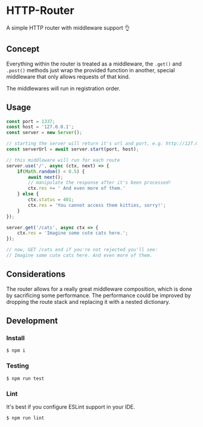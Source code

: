 # HTTP-Router
A simple HTTP router with middleware support 👌

## Concept
Everything within the router is treated as a middleware, the `.get()` and `.post()` methods just wrap the provided function
in another, special middleware that only allows requests of that kind.

The middlewares will run in registration order.

## Usage
```typescript
const port = 1337;
const host = '127.0.0.1';
const server = new Server();

// starting the server will return it's url and port, e.g. http://127.0.0.1:1337/
const serverUrl = await server.start(port, host);

// this middleware will run for each route
server.use('/', async (ctx, next) => {
    if(Math.random() < 0.5) {
        await next();
        // manipulate the response after it's been processed!
        ctx.res += ' And even more of them.'
    } else {
        ctx.status = 401;
        ctx.res = 'You cannot access them kitties, sorry!';
    }
});

server.get('/cats', async ctx => {
    ctx.res = 'Imagine some cute cats here.';
});

// now, GET /cats and if you're not rejected you'll see:
// Imagine some cute cats here. And even more of them.
```

## Considerations
The router allows for a really great middleware composition, which is done by sacrificing some performance. 
The performance could be improved by dropping the route stack and replacing it with a nested dictionary.

## Development
### Install
```shell script
$ npm i
```
### Testing
```shell script
$ npm run test
```

### Lint
It's best if you configure ESLint support in your IDE.
```shell script
$ npm run lint
```
